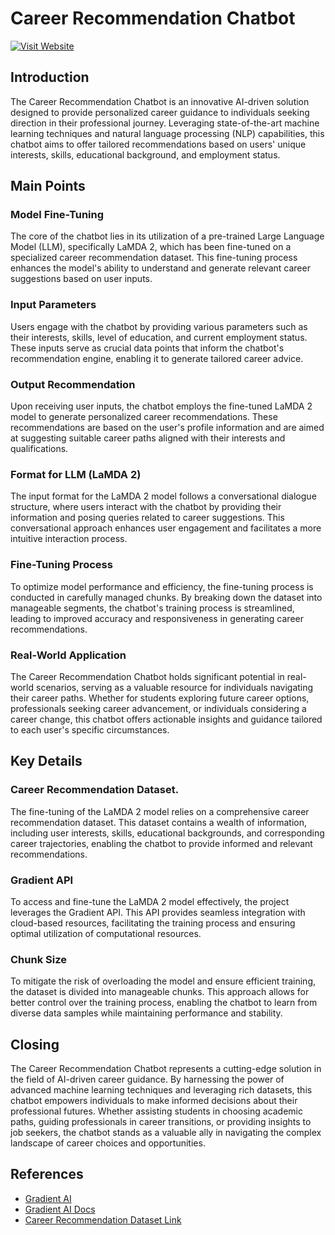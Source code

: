 # Career Recommendation Chatbot

[![Visit Website](https://img.shields.io/badge/Visit-Website-blue?style=for-the-badge)](https://carrerrecommenadtion.onrender.com/)

## Introduction

The Career Recommendation Chatbot is an innovative AI-driven solution designed to provide personalized career guidance to individuals seeking direction in their professional journey. Leveraging state-of-the-art machine learning techniques and natural language processing (NLP) capabilities, this chatbot aims to offer tailored recommendations based on users' unique interests, skills, educational background, and employment status.

## Main Points

### Model Fine-Tuning
The core of the chatbot lies in its utilization of a pre-trained Large Language Model (LLM), specifically LaMDA 2, which has been fine-tuned on a specialized career recommendation dataset. This fine-tuning process enhances the model's ability to understand and generate relevant career suggestions based on user inputs.

### Input Parameters
Users engage with the chatbot by providing various parameters such as their interests, skills, level of education, and current employment status. These inputs serve as crucial data points that inform the chatbot's recommendation engine, enabling it to generate tailored career advice.

### Output Recommendation
Upon receiving user inputs, the chatbot employs the fine-tuned LaMDA 2 model to generate personalized career recommendations. These recommendations are based on the user's profile information and are aimed at suggesting suitable career paths aligned with their interests and qualifications.

### Format for LLM (LaMDA 2)
The input format for the LaMDA 2 model follows a conversational dialogue structure, where users interact with the chatbot by providing their information and posing queries related to career suggestions. This conversational approach enhances user engagement and facilitates a more intuitive interaction process.

### Fine-Tuning Process
To optimize model performance and efficiency, the fine-tuning process is conducted in carefully managed chunks. By breaking down the dataset into manageable segments, the chatbot's training process is streamlined, leading to improved accuracy and responsiveness in generating career recommendations.

### Real-World Application
The Career Recommendation Chatbot holds significant potential in real-world scenarios, serving as a valuable resource for individuals navigating their career paths. Whether for students exploring future career options, professionals seeking career advancement, or individuals considering a career change, this chatbot offers actionable insights and guidance tailored to each user's specific circumstances.

## Key Details

### Career Recommendation Dataset.
The fine-tuning of the LaMDA 2 model relies on a comprehensive career recommendation dataset. This dataset contains a wealth of information, including user interests, skills, educational backgrounds, and corresponding career trajectories, enabling the chatbot to provide informed and relevant recommendations.

### Gradient API
To access and fine-tune the LaMDA 2 model effectively, the project leverages the Gradient API. This API provides seamless integration with cloud-based resources, facilitating the training process and ensuring optimal utilization of computational resources.

### Chunk Size
To mitigate the risk of overloading the model and ensure efficient training, the dataset is divided into manageable chunks. This approach allows for better control over the training process, enabling the chatbot to learn from diverse data samples while maintaining performance and stability.

## Closing

The Career Recommendation Chatbot represents a cutting-edge solution in the field of AI-driven career guidance. By harnessing the power of advanced machine learning techniques and leveraging rich datasets, this chatbot empowers individuals to make informed decisions about their professional futures. Whether assisting students in choosing academic paths, guiding professionals in career transitions, or providing insights to job seekers, the chatbot stands as a valuable ally in navigating the complex landscape of career choices and opportunities.

## References

- [Gradient AI](https://gradient.ai/)
- [Gradient AI Docs](https://docs.gradient.ai/)
- [Career Recommendation Dataset Link](https://www.kaggle.com/datasets/breejeshdhar/career-recommendation-dataset)
